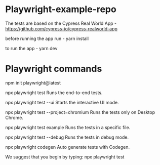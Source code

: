 # Playwright-example-repo

The tests are based on the Cypress Real World App - https://github.com/cypress-io/cypress-realworld-app

before running the app run - yarn install

to run the app - yarn dev


# Playwright commands
npm init playwright@latest

  npx playwright test
    Runs the end-to-end tests.

  npx playwright test --ui
    Starts the interactive UI mode.

  npx playwright test --project=chromium
    Runs the tests only on Desktop Chrome.

  npx playwright test example
    Runs the tests in a specific file.

  npx playwright test --debug
    Runs the tests in debug mode.

  npx playwright codegen
    Auto generate tests with Codegen.

We suggest that you begin by typing:
    npx playwright test

